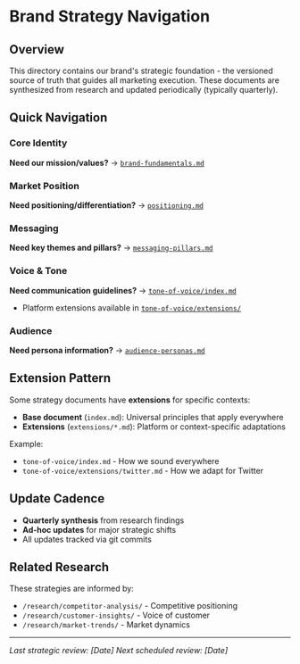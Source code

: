 # Brand Strategy Navigation

## Overview
This directory contains our brand's strategic foundation - the versioned source of truth that guides all marketing execution. These documents are synthesized from research and updated periodically (typically quarterly).

## Quick Navigation

### Core Identity
**Need our mission/values?** → [`brand-fundamentals.md`](./brand-fundamentals.md)

### Market Position
**Need positioning/differentiation?** → [`positioning.md`](./positioning.md)

### Messaging
**Need key themes and pillars?** → [`messaging-pillars.md`](./messaging-pillars.md)

### Voice & Tone
**Need communication guidelines?** → [`tone-of-voice/index.md`](./tone-of-voice/index.md)
- Platform extensions available in [`tone-of-voice/extensions/`](./tone-of-voice/extensions/)

### Audience
**Need persona information?** → [`audience-personas.md`](./audience-personas.md)

## Extension Pattern

Some strategy documents have **extensions** for specific contexts:

- **Base document** (`index.md`): Universal principles that apply everywhere
- **Extensions** (`extensions/*.md`): Platform or context-specific adaptations

Example:
- `tone-of-voice/index.md` - How we sound everywhere
- `tone-of-voice/extensions/twitter.md` - How we adapt for Twitter

## Update Cadence

- **Quarterly synthesis** from research findings
- **Ad-hoc updates** for major strategic shifts
- All updates tracked via git commits

## Related Research

These strategies are informed by:
- `/research/competitor-analysis/` - Competitive positioning
- `/research/customer-insights/` - Voice of customer
- `/research/market-trends/` - Market dynamics

---
*Last strategic review: [Date]*
*Next scheduled review: [Date]*